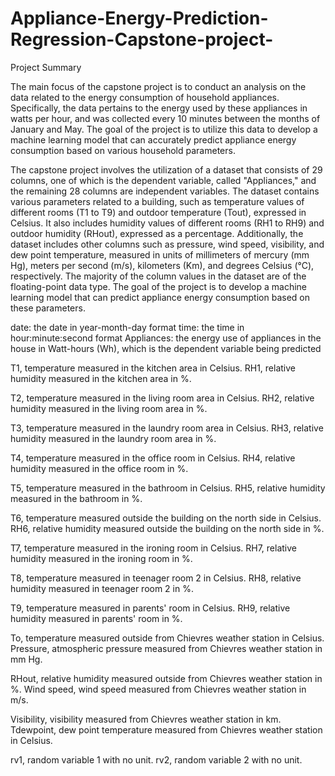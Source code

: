 # Appliance-Energy-Prediction-Regression-Capstone-project-
Project Summary

The main focus of the capstone project is to conduct an analysis on the data related to the energy consumption of household appliances. Specifically, the data pertains to the energy used by these appliances in watts per hour, and was collected every 10 minutes between the months of January and May. The goal of the project is to utilize this data to develop a machine learning model that can accurately predict appliance energy consumption based on various household parameters.

The capstone project involves the utilization of a dataset that consists of 29 columns, one of which is the dependent variable, called "Appliances," and the remaining 28 columns are independent variables. The dataset contains various parameters related to a building, such as temperature values of different rooms (T1 to T9) and outdoor temperature (Tout), expressed in Celsius. It also includes humidity values of different rooms (RH1 to RH9) and outdoor humidity (RHout), expressed as a percentage. Additionally, the dataset includes other columns such as pressure, wind speed, visibility, and dew point temperature, measured in units of millimeters of mercury (mm Hg), meters per second (m/s), kilometers (Km), and degrees Celsius (°C), respectively. The majority of the column values in the dataset are of the floating-point data type. The goal of the project is to develop a machine learning model that can predict appliance energy consumption based on these parameters.

date: the date in year-month-day format time: the time in hour:minute:second format Appliances: the energy use of appliances in the house in Watt-hours (Wh), which is the dependent variable being predicted

T1, temperature measured in the kitchen area in Celsius.
RH1, relative humidity measured in the kitchen area in %.

T2, temperature measured in the living room area in Celsius.
RH2, relative humidity measured in the living room area in %.

T3, temperature measured in the laundry room area in Celsius.
RH3, relative humidity measured in the laundry room area in %.

T4, temperature measured in the office room in Celsius.
RH4, relative humidity measured in the office room in %.

T5, temperature measured in the bathroom in Celsius.
RH5, relative humidity measured in the bathroom in %.

T6, temperature measured outside the building on the north side in Celsius.
RH6, relative humidity measured outside the building on the north side in %.

T7, temperature measured in the ironing room in Celsius.
RH7, relative humidity measured in the ironing room in %.

T8, temperature measured in teenager room 2 in Celsius.
RH8, relative humidity measured in teenager room 2 in %.

T9, temperature measured in parents' room in Celsius.
RH9, relative humidity measured in parents' room in %.

To, temperature measured outside from Chievres weather station in Celsius.
Pressure, atmospheric pressure measured from Chievres weather station in mm Hg.

RHout, relative humidity measured outside from Chievres weather station in %.
Wind speed, wind speed measured from Chievres weather station in m/s.

Visibility, visibility measured from Chievres weather station in km.
Tdewpoint, dew point temperature measured from Chievres weather station in Celsius.

rv1, random variable 1 with no unit.
rv2, random variable 2 with no unit.
